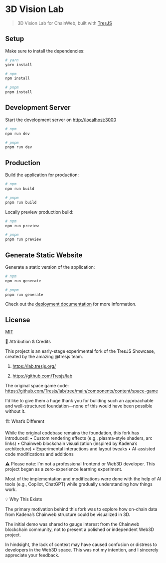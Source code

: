 # 3D Vision Lab

> 3D Vision Lab for ChainWeb, built with [TresJS](https://tresjs.org/)

## Setup

Make sure to install the dependencies:

```bash
# yarn
yarn install

# npm
npm install

# pnpm
pnpm install
```

## Development Server

Start the development server on <http://localhost:3000>

```bash
# npm
npm run dev

# pnpm
pnpm run dev
```

## Production

Build the application for production:

```bash
# npm
npm run build

# pnpm
pnpm run build
```

Locally preview production build:

```bash
# npm
npm run preview

# pnpm
pnpm run preview
```

## Generate Static Website

Generate a static version of the application:

```bash
# npm
npm run generate

# pnpm
pnpm run generate
```

Check out the [deployment documentation](https://nuxt.com/docs/getting-started/deployment) for more information.

## License

[MIT](/LICENSE)

🧾 Attribution & Credits

This project is an early-stage experimental fork of the TresJS Showcase, created by the amazing @tresjs team.

1. https://lab.tresjs.org/

2. https://github.com/Tresjs/lab

The original space game code:
https://github.com/Tresjs/lab/tree/main/components/content/space-game


I'd like to give them a huge thank you for building such an approachable and well-structured foundation—none of this would have been possible without it.

🏗️ What’s Different

While the original codebase remains the foundation, this fork has introduced:
 • Custom rendering effects (e.g., plasma-style shaders, arc links)
 • Chainweb blockchain visualization (inspired by Kadena’s architecture)
 • Experimental interactions and layout tweaks
 • AI-assisted code modifications and additions

⚠️ Please note: I’m not a professional frontend or Web3D developer. This project began as a zero-experience learning experiment.

Most of the implementation and modifications were done with the help of AI tools (e.g., Copilot, ChatGPT) while gradually understanding how things work.

💡 Why This Exists

The primary motivation behind this fork was to explore how on-chain data from Kadena’s Chainweb structure could be visualized in 3D.

The initial demo was shared to gauge interest from the Chainweb blockchain community, not to present a polished or independent Web3D project.

In hindsight, the lack of context may have caused confusion or distress to developers in the Web3D space. This was not my intention, and I sincerely appreciate your feedback.
